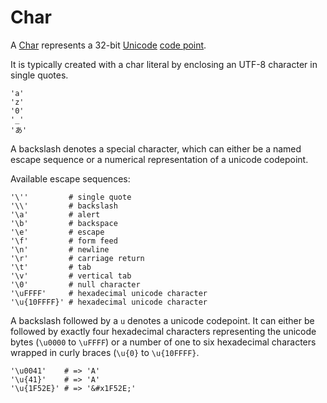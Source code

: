 # Char

A [Char](https://crystal-lang.org/api/Char.html) represents a 32-bit [Unicode](http://en.wikipedia.org/wiki/Unicode) [code point](http://en.wikipedia.org/wiki/Code_point).

It is typically created with a char literal by enclosing an UTF-8 character in single quotes.

```crystal
'a'
'z'
'0'
'_'
'あ'
```

A backslash denotes a special character, which can either be a named escape sequence or a numerical representation of a unicode codepoint.

Available escape sequences:

```crystal
'\''         # single quote
'\\'         # backslash
'\a'         # alert
'\b'         # backspace
'\e'         # escape
'\f'         # form feed
'\n'         # newline
'\r'         # carriage return
'\t'         # tab
'\v'         # vertical tab
'\0'         # null character
'\uFFFF'     # hexadecimal unicode character
'\u{10FFFF}' # hexadecimal unicode character
```

A backslash followed by a `u` denotes a unicode codepoint. It can either be followed by exactly four hexadecimal characters representing the unicode bytes (`\u0000` to `\uFFFF`) or a number of one to six hexadecimal characters wrapped in curly braces (`\u{0}` to `\u{10FFFF}`.

```crystal
'\u0041'    # => 'A'
'\u{41}'    # => 'A'
'\u{1F52E}' # => '&#x1F52E;'
```
